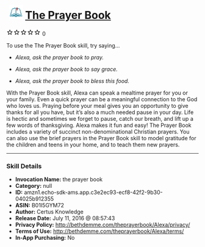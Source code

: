 # &nbsp;<img src="skill_icon" alt="The Prayer Book icon" width="36"> [The Prayer Book](http://alexa.amazon.com/#skills/amzn1.echo-sdk-ams.app.c3e2ec93-ecf8-42f2-9b30-04025b912355)
![0 stars](../../images/ic_star_border_black_18dp_1x.png)![0 stars](../../images/ic_star_border_black_18dp_1x.png)![0 stars](../../images/ic_star_border_black_18dp_1x.png)![0 stars](../../images/ic_star_border_black_18dp_1x.png)![0 stars](../../images/ic_star_border_black_18dp_1x.png) 0

To use the The Prayer Book skill, try saying...

* *Alexa, ask the prayer book to pray.*

* *Alexa, ask the prayer book to say grace.*

* *Alexa, ask the prayer book to bless this food.*

With the Prayer Book skill, Alexa can speak a mealtime prayer for you or your family. Even a quick prayer can be a meaningful connection to the God who loves us. Praying before your meal gives you an opportunity to give thanks for all you have, but it’s also a much needed pause in your day. Life is hectic and sometimes we forget to pause, catch our breath, and lift up a few words of thanksgiving. Alexa makes it fun and easy! The Prayer Book includes a variety of succinct non-denominational Christian prayers. You can also use the brief prayers in the Prayer Book skill to model gratitude for the children and teens in your home, and to teach them new prayers.

***

### Skill Details

* **Invocation Name:** the prayer book
* **Category:** null
* **ID:** amzn1.echo-sdk-ams.app.c3e2ec93-ecf8-42f2-9b30-04025b912355
* **ASIN:** B01I5GYM72
* **Author:** Certus Knowledge
* **Release Date:** July 11, 2016 @ 08:57:43
* **Privacy Policy:** http://bethdemme.com/theprayerbook/Alexa/privacy/
* **Terms of Use:** http://bethdemme.com/theprayerbook/Alexa/terms/
* **In-App Purchasing:** No
